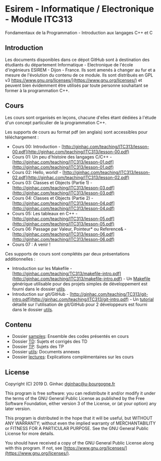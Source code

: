 # Esirem - Informatique / Electronique - Module ITC313
Fondamentaux de la Programmation - Introduction aux langages C++ et C

## Introduction

Les documents disponibles dans ce dépot GitHub sont à destination des étudiants du département Informatique - Electronique de l'école d'ingénieurs ESIREM - Dijon - France.
Ils sont amenés à changer au fur et a mesure de l'évolution du contenu de ce module. 
Ils sont distribués en GPL v3 https://www.gnu.org/licenses/](https://www.gnu.org/licenses/) et peuvent bien évidemment être utilisés par toute personne souhaitant se former à la programmation C++. 

## Cours
Les cours sont organisés en leçons, chacune d'elles étant dédiées à l'étude d'un concept particulier de la programmation C++.

Les supports de cours au format pdf (en anglais) sont accessibles pour téléchargement :

* Cours 00: Introduction - [http://ginhac.com/teaching/ITC313/lesson-00.pdf](http://ginhac.com/teaching/ITC313/lesson-00.pdf)
* Cours 01: Un peu d'histoire des langages C/C++ - [http://ginhac.com/teaching/ITC313/lesson-01.pdf](http://ginhac.com/teaching/ITC313/lesson-01.pdf)
* Cours 02: Hello, world! - [http://ginhac.com/teaching/ITC313/lesson-02.pdf](http://ginhac.com/teaching/ITC313/lesson-02.pdf)
* Cours 03: Classes et Objects (Partie 1) - [http://ginhac.com/teaching/ITC313/lesson-03.pdf](http://ginhac.com/teaching/ITC313/lesson-03.pdf)
* Cours 04: Classes et Objects (Partie 2) - [http://ginhac.com/teaching/ITC313/lesson-04.pdf](http://ginhac.com/teaching/ITC313/lesson-04.pdf)
* Cours 05: Les tableaux en C++ - [http://ginhac.com/teaching/ITC313/lesson-05.pdf](http://ginhac.com/teaching/ITC313/lesson-05.pdf)
* Cours 06: Passage par Valeur, Pointeur* ou Reference& - [http://ginhac.com/teaching/ITC313/lesson-06.pdf](http://ginhac.com/teaching/ITC313/lesson-06.pdf)
* Cours 07 : A venir !

Ces supports de cours sont complétés par deux présentations additionnelles : 

* Introduction sur les Makefile - [http://ginhac.com/teaching/TC313/makefile-intro.pdf](http://ginhac.com/teaching/ITC313/makefile-intro.pdf) - Un [Makefile](utils/Makefile) générique utilisable pour des projets simples de développement est fourni dans le dossier [utils](utils).
* Introduction sur git/GitHub - [http://ginhac.com/teaching/TC313/git-intro.pdf](http://ginhac.com/teaching/ITC313/git-intro.pdf) - Un [tutorial](utils/github.md) détaillé sur l'utilisation de git/GitHub pour 2 développeurs est fourni dans le dossier [utils](utils).

## Contenu
* Dossier [samples](samples): Ensemble des codes présentés en cours
* Dossier [TD](TD): Sujets et corrigés des TD
* Dossier [TP](TP): Sujets des TP
* Dossier [utils](utils): Documents annexes
* Dossier [lectures](lectures): Explications complémentaires sur les cours

## License

Copyright (C) 2019  D. Ginhac [dginhac@u-bourgogne.fr](mailto:dginhac@u-bourgogne.fr)

This program is free software: you can redistribute it and/or modify
it under the terms of the GNU General Public License as published by
the Free Software Foundation, either version 3 of the License, or
(at your option) any later version.

This program is distributed in the hope that it will be useful,
but WITHOUT ANY WARRANTY; without even the implied warranty of
MERCHANTABILITY or FITNESS FOR A PARTICULAR PURPOSE.  See the
GNU General Public License for more details.

You should have received a copy of the GNU General Public License
along with this program.  If not, see [https://www.gnu.org/licenses/](https://www.gnu.org/licenses/).


